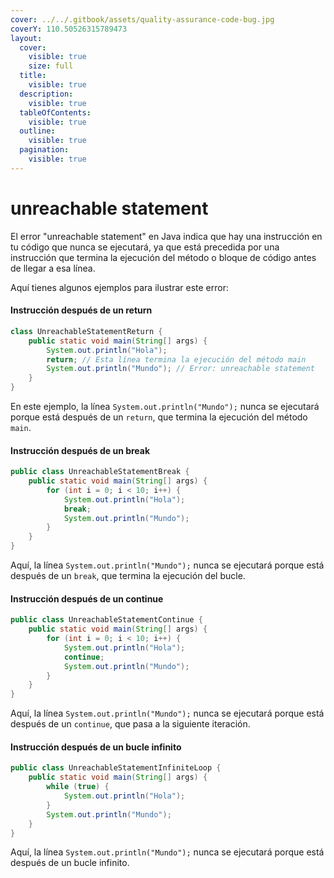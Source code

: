 ```yaml
---
cover: ../../.gitbook/assets/quality-assurance-code-bug.jpg
coverY: 110.50526315789473
layout:
  cover:
    visible: true
    size: full
  title:
    visible: true
  description:
    visible: true
  tableOfContents:
    visible: true
  outline:
    visible: true
  pagination:
    visible: true
---
```


# unreachable statement

El error "unreachable statement" en Java indica que hay una instrucción en tu código que nunca se ejecutará, ya que está precedida por una instrucción que termina la ejecución del método o bloque de código antes de llegar a esa línea.

Aquí tienes algunos ejemplos para ilustrar este error:

#### Instrucción después de un return

```java
class UnreachableStatementReturn {
    public static void main(String[] args) {
        System.out.println("Hola");
        return; // Esta línea termina la ejecución del método main
        System.out.println("Mundo"); // Error: unreachable statement
    }
}
```

En este ejemplo, la línea `System.out.println("Mundo");` nunca se ejecutará porque está después de un `return`, que termina la ejecución del método `main`.

#### Instrucción después de un break

```java
public class UnreachableStatementBreak {
    public static void main(String[] args) {
        for (int i = 0; i < 10; i++) {
            System.out.println("Hola");
            break;
            System.out.println("Mundo");
        }
    }
}
```

Aquí, la línea `System.out.println("Mundo");` nunca se ejecutará porque está después de un `break`, que termina la ejecución del bucle.

#### Instrucción después de un continue

```java
public class UnreachableStatementContinue {
    public static void main(String[] args) {
        for (int i = 0; i < 10; i++) {
            System.out.println("Hola");
            continue;
            System.out.println("Mundo");
        }
    }
}
```

Aquí, la línea `System.out.println("Mundo");` nunca se ejecutará porque está después de un `continue`, que pasa a la siguiente iteración.

#### Instrucción después de un bucle infinito

```java
public class UnreachableStatementInfiniteLoop {
    public static void main(String[] args) {
        while (true) {
            System.out.println("Hola");
        }
        System.out.println("Mundo");
    }
}
```

Aquí, la línea `System.out.println("Mundo");` nunca se ejecutará porque está después de un bucle infinito.
